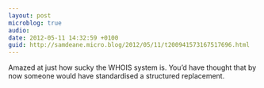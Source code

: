 ```yaml
---
layout: post
microblog: true
audio: 
date: 2012-05-11 14:32:59 +0100
guid: http://samdeane.micro.blog/2012/05/11/t200941573167517696.html
---
```

Amazed at just how sucky the WHOIS system is. You’d have thought that by now someone would have standardised a structured replacement.
